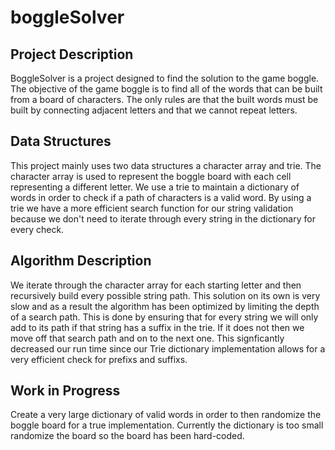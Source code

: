 # boggleSolver

## Project Description<BR>
BoggleSolver is a project designed to find the solution to the game boggle. The objective of the game boggle is to find all of the words that can be built from a board of characters. The only rules are that the built words must be built by connecting adjacent letters and that we cannot repeat letters.
  
## Data Structures
This project mainly uses two data structures a character array and trie. The character array is used to represent the boggle board with each cell representing a different letter. We use a trie to maintain a dictionary of words in order to check if a path of characters is a valid word. By using a trie we have a more efficient search function for our string validation because we don't need to iterate through every string in the dictionary for every check.

## Algorithm Description
We iterate through the character array for each starting letter and then recursively build every possible string path. This solution on its own is very slow and as a result the algorithm has been optimized by limiting the depth of a search path. This is done by ensuring that for every string we will only add to its path if that string has a suffix in the trie. If it does not then we move off that search path and on to the next one. This signficantly decreased our run time since our Trie dictionary implementation allows for a very efficient check for prefixs and suffixs.

## Work in Progress
Create a very large dictionary of valid words in order to then randomize the boggle board for a true implementation. Currently the dictionary is too small randomize the board so the board has been hard-coded.

